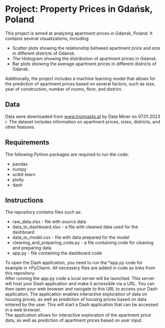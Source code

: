 # Project: Property Prices in Gdańsk, Poland
This project is aimed at analyzing apartment prices in Gdansk, Poland. It contains several visualizations, including:

* Scatter plots showing the relationship between apartment price and size in different districts of Gdansk.
* The Histogram showing the distribution of apartment prices in Gdansk.
* Bar plots showing the average apartment prices in different districts of Gdansk.

Additionally, the project includes a machine learning model that allows for the prediction of apartment prices based on several factors, such as size, year of construction, number of rooms, floor, and district.

## Data
Data were downloaded from www.trojmiasto.pl by Data Miner on 07.01.2023 r.
The dataset includes information on apartment prices, sizes, districts, and other features.

## Requirements
The following Python packages are required to run the code:

* pandas
* numpy
* scikit-learn
* plotly
* dash

## Instructions

The repository contains files such as:
* raw_data.xlsx - file with source data
* data_to_dashboard.xlsx - a file with cleaned data used for the dashboard
* data_to_model.csv - file with data prepared for the model
* cleaning_and_preparing_code.py - a file containing code for cleaning and preparing data
* app.py - file containing the dashboard code

To open the Dash application, you need to run the *app.py code for example in *PyCharm. All necessery files are added in code as links from this repository.  
After running the app.py code a local server will be launched. This server will host your Dash application and make it accessible via a URL. You can then open your web browser and navigate to this URL to access your Dash application.
The application enables interactive exploration of data on housing prices, as well as prediction of housing prices based on data entered by the user. This will start a Dash application that can be accessed in a web browser.\
The application allows for interactive exploration of the apartment price data, as well as prediction of apartment prices based on user input.




